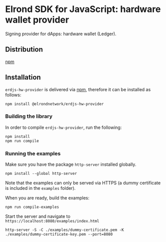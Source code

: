 # Elrond SDK for JavaScript: hardware wallet provider

Signing provider for dApps: hardware wallet (Ledger).

## Distribution

[npm](https://www.npmjs.com/package/@elrondnetwork/erdjs-hw-provider)

## Installation

`erdjs-hw-provider` is delivered via [npm](https://www.npmjs.com/package/@elrondnetwork/erdjs-hw-provider), therefore it can be installed as follows:

```
npm install @elrondnetwork/erdjs-hw-provider
```

### Building the library

In order to compile `erdjs-hw-provider`, run the following:

```
npm install
npm run compile
```

### Running the examples

Make sure you have the package `http-server` installed globally.

```
npm install --global http-server
```

Note that the examples can only be served via HTTPS (a dummy certificate is included in the `examples` folder).

When you are ready, build the examples:

```
npm run compile-examples
```

Start the server and navigate to `https://localhost:8080/examples/index.html`

```
http-server -S -C ./examples/dummy-certificate.pem -K ./examples/dummy-certificate-key.pem --port=8080
```
